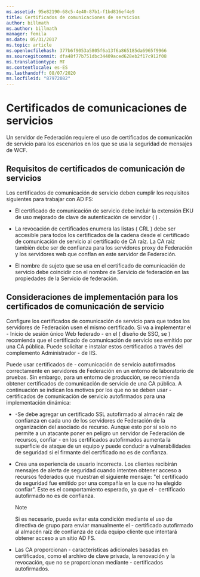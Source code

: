 ```yaml
---
ms.assetid: 95e82190-68c5-4e40-87b1-f1bd816ef4e9
title: Certificados de comunicaciones de servicios
author: billmath
ms.author: billmath
manager: femila
ms.date: 05/31/2017
ms.topic: article
ms.openlocfilehash: 377b6f9053a5805f6a13f6a865185da6965f9966
ms.sourcegitcommit: dfa48f77b751dbc34409aced628eb2f17c912f08
ms.translationtype: MT
ms.contentlocale: es-ES
ms.lasthandoff: 08/07/2020
ms.locfileid: "87972082"
---
```

# <a name="service-communications-certificates"></a>Certificados de comunicaciones de servicios

Un servidor de Federación requiere el uso de certificados de comunicación de servicio para los escenarios en los que se usa la seguridad de mensajes de WCF.

## <a name="service-communication-certificate-requirements"></a>Requisitos de certificados de comunicación de servicios
Los certificados de comunicación de servicio deben cumplir los requisitos siguientes para trabajar con AD FS:

-   El certificado de comunicación de servicio debe incluir la extensión EKU de uso mejorado de clave de autenticación de servidor \( \) .

-   La revocación de certificados enumera las listas \( CRL \) debe ser accesible para todos los certificados de la cadena desde el certificado de comunicación de servicio al certificado de CA raíz. La CA raíz también debe ser de confianza para los servidores proxy de Federación y los servidores web que confían en este servidor de Federación.

-   El nombre de sujeto que se usa en el certificado de comunicación de servicio debe coincidir con el nombre de Servicio de federación en las propiedades de la Servicio de federación.

## <a name="deployment-considerations-for-service-communication-certificates"></a>Consideraciones de implementación para los certificados de comunicación de servicio
Configure los certificados de comunicación de servicio para que todos los servidores de Federación usen el mismo certificado. Si va a implementar el \- Inicio de sesión único Web federado \- en el \( diseño de SSO, se \) recomienda que el certificado de comunicación de servicio sea emitido por una CA pública. Puede solicitar e instalar estos certificados a través del complemento Administrador \- de IIS.

Puede usar certificados de \- comunicación de servicio autofirmados correctamente en servidores de Federación en un entorno de laboratorio de pruebas. Sin embargo, para un entorno de producción, se recomienda obtener certificados de comunicación de servicio de una CA pública. A continuación se indican los motivos por los que no se deben usar \- certificados de comunicación de servicio autofirmados para una implementación dinámica:

-   \-Se debe agregar un certificado SSL autofirmado al almacén raíz de confianza en cada uno de los servidores de Federación de la organización del asociado de recurso. Aunque esto por sí solo no permite a un atacante poner en peligro un servidor de Federación de recursos, confiar \- en los certificados autofirmados aumenta la superficie de ataque de un equipo y puede conducir a vulnerabilidades de seguridad si el firmante del certificado no es de confianza.

-   Crea una experiencia de usuario incorrecta. Los clientes recibirán mensajes de alerta de seguridad cuando intenten obtener acceso a recursos federados que muestran el siguiente mensaje: "el certificado de seguridad fue emitido por una compañía en la que no ha elegido confiar". Este es el comportamiento esperado, ya que el \- certificado autofirmado no es de confianza.

    > [!NOTE]
    > Si es necesario, puede evitar esta condición mediante el uso de directiva de grupo para enviar manualmente el \- certificado autofirmado al almacén raíz de confianza de cada equipo cliente que intentará obtener acceso a un sitio AD FS.

-   Las CA proporcionan \- características adicionales basadas en certificados, como el archivo de clave privada, la renovación y la revocación, que no se proporcionan mediante \- certificados autofirmados.


